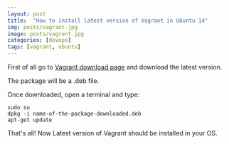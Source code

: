 ```yaml
---
layout: post
title:  "How to install latest version of Vagrant in Ubuntu 14"
img: posts/vagrant.jpg
image: posts/vagrant.jpg
categories: [devops]
tags: [vagrant, ubuntu]
---
```


First of all go to [Vagrant download page](https://www.vagrantup.com/downloads.html) and download the latest version.

The package will be a .deb file.

Once downloaded, open a terminal and type:

```
sudo su
dpkg -i name-of-the-package-downloaded.deb
apt-get update
```

That's all! Now Latest version of Vagrant should be installed in your OS.